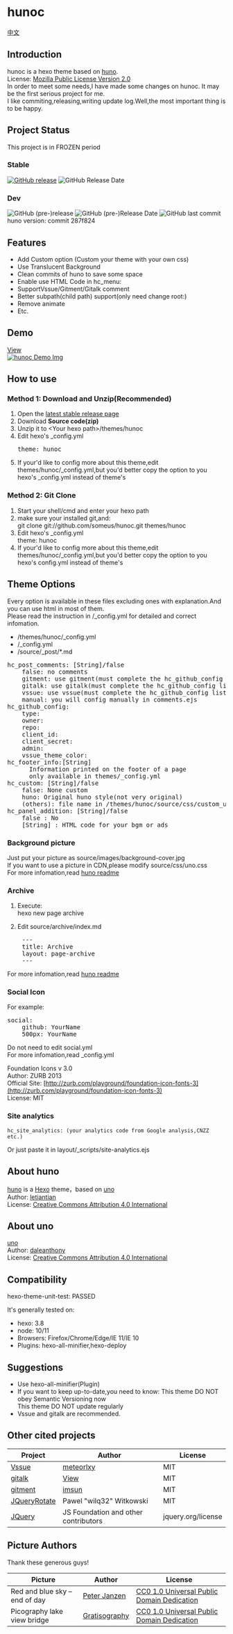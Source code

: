 # hunoc

[中文](./README_zh.md)

## Introduction

hunoc is a hexo theme based on [huno](https://github.com/letiantian/hunoc/).  
License: [Mozilla Public License Version 2.0](https://www.mozilla.org/en-US/MPL/2.0/)  
In order to meet some needs,I have made some changes on hunoc. It may be the first serious project for me.  
I like commiting,releasing,writing update log.Well,the most important thing is to be happy.  

## Project Status

This project is in FROZEN period

### Stable

[![GitHub release](https://img.shields.io/github/release/Riband/hunoc.svg?style=flat-square)](https://github.com/Riband/hunoc/releases/) ![GitHub Release Date](https://img.shields.io/github/release-date/Riband/hunoc.svg?style=flat-square)  

### Dev

![GitHub (pre-)release](https://img.shields.io/github/release/Riband/hunoc/all.svg?style=flat-square) ![GitHub (pre-)Release Date](https://img.shields.io/github/release-date-pre/Riband/hunoc.svg?style=flat-square) ![GitHub last commit](https://img.shields.io/github/last-commit/Riband/hunoc.svg?style=flat-square)  
huno version: commit 287f824  

## Features

* Add Custom option (Custom your theme with your own css)
* Use Translucent Background
* Clean commits of huno to save some space
* Enable use HTML Code in hc_menu:  
* SupportVssue/Gitment/Gitalk comment
* Better subpath(child path) support(only need change root:)
* Remove animate
* Etc.

## Demo

[View](https://riband.github.io/hunoc-demo/)  
[![hunoc Demo Img](https://riband.github.io/RiBase/hunoc-demo/demo.jpg)](https://riband.github.io/hunoc-demo/)  

## How to use

### Method 1: Download and Unzip(Recommended)

1. Open the [latest stable release page](https://github.com/Riband/hunoc/releases/latest)
2. Download **Source code(zip)**
3. Unzip it to &lt;Your hexo path&gt;/themes/hunoc
4. Edit hexo's _config.yml
    <pre>theme: hunoc</pre>
5. If your'd like to config more about this theme,edit themes/hunoc/_config.yml,but you'd better copy the option to you hexo's _config.yml instead of theme's

### Method 2: Git Clone

1. Start your shell/cmd and enter your hexo path
2. make sure your installed git,and:  
    git clone git://github.com/someus/hunoc.git themes/hunoc
3. Edit hexo's _config.yml  
    theme: hunoc
4. If your'd like to config more about this theme,edit themes/hunoc/_config.yml,but you'd better copy the option to you hexo's config.yml instead of theme's

## Theme Options

Every option is available in these files excluding ones with explanation.And you can use html in most of them.  
Please read the instruction in /_config.yml for detailed and correct infomation.

* /themes/hunoc/_config.yml
* /_config.yml
* /source/_post/*.md

<pre>
hc_post_comments: [String]/false
    false: no comments  
    gitment: use gitment(must complete the hc_github_config list)
    gitalk: use gitalk(must complete the hc_github_config list)
    vssue: use vssue(must complete the hc_github_config list)
    manual: you will config manually in comments.ejs  
hc_github_config:
    type:
    owner:
    repo:
    client_id:
    client_secret:
    admin:
    vssue_theme_color:
hc_footer_info:[String]
      Information printed on the footer of a page
      only available in themes/_config.yml
hc_custom: [String]/false
    false: None custom
    huno: Original huno style(not very original)
    (others): file name in /themes/hunoc/source/css/custom_uno/  
hc_panel_addition: [String]/false
    false : No
    [String] : HTML code for your bgm or ads  
</pre>

### Background picture

Just put your picture as source/images/background-cover.jpg  
If you want to use a picture in CDN,please modify source/css/uno.css  
For more infomation,read [huno readme](https://github.com/letiantian/huno)  

### Archive

1. Execute:  
    hexo new page archive

2. Edit source/archive/index.md  

<pre>
    ---
    title: Archive
    layout: page-archive
    ---
</pre>
For more infomation,read [huno readme](https://github.com/letiantian/huno)  

### Social Icon

For example:
<pre>
social:
    github: YourName
    500px: YourName
</pre>
Do not need to edit social.yml  
For more infomation,read _config.yml  

Foundation Icons v 3.0  
    Author: ZURB 2013  
    Official Site: [http://zurb.com/playground/foundation-icon-fonts-3](http://zurb.com/playground/foundation-icon-fonts-3)  
    License: MIT  

### Site analytics

    hc_site_analytics: (your analytics code from Google analysis,CNZZ etc.)
Or just paste it in layout/_scripts/site-analytics.ejs

## About huno

[huno](https://github.com/letiantian/huno) is a [Hexo](http://hexo.io/) theme，based on [uno](https://github.com/daleanthony/uno/)  
Author: [letiantian](https://github.com/letiantian/)  
License: [Creative Commons Attribution 4.0 International](http://creativecommons.org/licenses/by/4.0/)  

## About uno

[uno](https://github.com/daleanthony/)  
Author: [daleanthony](https://github.com/daleanthony/)  
License: [Creative Commons Attribution 4.0 International](http://creativecommons.org/licenses/by/4.0/)  

## Compatibility

hexo-theme-unit-test: PASSED

It's generally tested on:

* hexo: 3.8
* node: 10/11
* Browsers: Firefox/Chrome/Edge/IE 11/IE 10
* Plugins: hexo-all-minifier,hexo-deploy

## Suggestions

* Use hexo-all-minifier(Plugin)
* If you want to keep up-to-date,you need to know:
    This theme DO NOT obey Semantic Versioning now  
    This theme DO NOT update regularly  
* Vssue and gitalk are recommended.

## Other cited projects

|Project|Author|License|
|---|---|---|
|[Vssue](https://vssue.js.org/)|[meteorlxy](https://github.com/meteorlxy)|MIT|
|[gitalk](https://github.com/gitalk/gitalk/)|[View](https://github.com/gitalk/gitalk/graphs/contributors)|MIT|
|[gitment](https://github.com/imsun/gitment/)|[imsun](https://github.com/imsun/)|MIT|
|[JQueryRotate](http://jqueryrotate.com/)|Pawel "wilq32" Witkowski|MIT|
|[JQuery](https://jquery.com/)|JS Foundation and other contributors|jquery.org/license|

## Picture Authors

Thank these generous guys!  

|Picture|Author|License|
|---|---|---|
|Red and blue sky – end of day|[Peter Janzen](https://cc0.photo/author/peter/)|[CC0 1.0 Universal Public Domain Dedication](https://creativecommons.org/publicdomain/zero/1.0/)|
|Picography lake view bridge|[Gratisography](https://gratisography.com/)|[CC0 1.0 Universal Public Domain Dedication](https://creativecommons.org/publicdomain/zero/1.0/)|